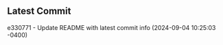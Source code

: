 
## Latest Commit
e330771 - Update README with latest commit info (2024-09-04 10:25:03 -0400) <Yunxi-Zhou>
